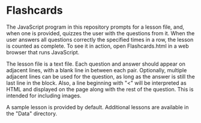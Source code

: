 Flashcards
==========

The JavaScript program in this repository prompts for a lesson file, and, when one is provided, quizzes the user with the questions from it.  When the user answers all questions correctly the specified times in a row, the lesson is counted as complete.  To see it in action, open Flashcards.html in a web browser that runs JavaScript.

The lesson file is a text file.  Each question and answer should appear on adjacent lines, with a blank line in between each pair.  Optionally, multiple adjacent lines can be used for the question, as long as the answer is still the last line in the block.  Also, a line beginning with "<" will be interpreted as HTML and displayed on the page along with the rest of the question.  This is intended for including images.

A sample lesson is provided by default.  Additional lessons are available in the "Data" directory.
